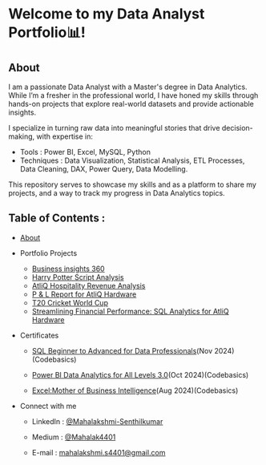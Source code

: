 
# Welcome to my Data Analyst Portfolio📊!



## About 
I am a passionate Data Analyst with a Master's degree in Data Analytics. While I’m a fresher in the professional world, I have honed my skills through hands-on projects that explore real-world datasets and provide actionable insights.

I specialize in turning raw data into meaningful stories that drive decision-making, with expertise in:
- Tools : Power BI, Excel, MySQL, Python
- Techniques : Data Visualization, Statistical Analysis, ETL Processes, Data Cleaning, DAX, Power Query, Data Modelling.

This repository serves to showcase my skills and as a platform to share my projects, and a way to track my progress in Data Analytics topics.

## Table of Contents : 
- <a href="https://github.com/Mahalak4401/Mahalak4401/blob/main/README.md#about" target="_blank">About</a>
- Portfolio Projects
   - <a href="https://github.com/Mahalak4401/PowerBI_Portfolio_Projects/tree/main/Business%20Insights%20360" target="_blank">Business insights 360</a>
   - <a href="https://github.com/Mahalak4401/PowerBI_Portfolio_Projects/tree/main/Harry%20Potter%20Script%20Analysis" target="_blank">Harry Potter Script Analysis</a>
   - <a href="https://github.com/Mahalak4401/PowerBI_Portfolio_Projects/tree/main/AtliQ%20Hospitality%20Revenue%20Analysis" target="_blank">AtliQ Hospitality Revenue Analysis</a>
   - <a href="https://github.com/Mahalak4401/PowerBI_Portfolio_Projects/tree/main/P%20%26%20L%20Report%20for%20AtliQ%20Hardware" target="_blank">P & L Report for AtliQ Hardware</a>
   - <a href="https://github.com/Mahalak4401/PowerBI_Portfolio_Projects/tree/main/T20%20Cricket%20World%20Cup" target="_blank">T20 Cricket World Cup</a>
   - <a href="https://github.com/Mahalak4401/SQL_Portfolio_projects/tree/main/AtliQ%20Harware%20Sales" target="_blank">Streamlining Financial Performance: SQL Analytics for AtliQ Hardware</a>
   

- Certificates
  - <p><a href="https://codebasics.io/certificate/CB-50-414127" target="_blank">SQL Beginner to Advanced for Data Professionals</a>(Nov 2024)(Codebasics)</p>
  - <p><a href="https://codebasics.io/certificate/CB-49-414127" target="_blank">Power BI Data Analytics for All Levels 3.0</a>(Oct 2024)(Codebasics)</p>
  - <p><a href="https://codebasics.io/download-certificate-pdf/CB-51-414127" target="_blank">Excel:Mother of Business Intelligence</a>(Aug 2024)(Codebasics)</p>
 

- Connect with me
  - <p>LinkedIn : <a href="https://www.linkedin.com/in/mahalakshmi-senthilkumar04/" target="_blank">@Mahalakshmi-Senthilkumar</a></p>
  - <p>Medium : <a href="https://medium.com/@mahalakshmi.s4401" target="_blank">@Mahalak4401</a></p>
  - <p>E-mail : <a href="mahalakshmi.s4401@gmail.com" target="_blank">mahalakshmi.s4401@gmail.com</a></p>
